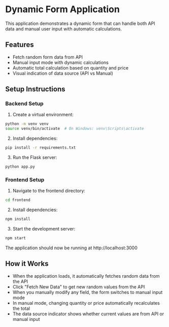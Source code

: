 # Dynamic Form Application

This application demonstrates a dynamic form that can handle both API data and manual user input with automatic calculations.

## Features

- Fetch random form data from API
- Manual input mode with dynamic calculations
- Automatic total calculation based on quantity and price
- Visual indication of data source (API vs Manual)

## Setup Instructions

### Backend Setup

1. Create a virtual environment:
```bash
python -m venv venv
source venv/bin/activate  # On Windows: venv\Scripts\activate
```

2. Install dependencies:
```bash
pip install -r requirements.txt
```

3. Run the Flask server:
```bash
python app.py
```

### Frontend Setup

1. Navigate to the frontend directory:
```bash
cd frontend
```

2. Install dependencies:
```bash
npm install
```

3. Start the development server:
```bash
npm start
```

The application should now be running at http://localhost:3000

## How it Works

- When the application loads, it automatically fetches random data from the API
- Click "Fetch New Data" to get new random values from the API
- When you manually modify any field, the form switches to manual input mode
- In manual mode, changing quantity or price automatically recalculates the total
- The data source indicator shows whether current values are from API or manual input
